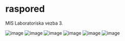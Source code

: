 # raspored

MIS 
Laboratoriska vezba 3.

![image](https://github.com/Nasteskii/MIS-lab3/assets/86986540/78103675-ad42-4baf-9b6f-1111980cb7a9)
![image](https://github.com/Nasteskii/MIS-lab3/assets/86986540/7577acc7-748b-479b-bb9a-d81163996b79)
![image](https://github.com/Nasteskii/MIS-lab3/assets/86986540/90ae6e77-a1d1-4daf-8446-7d83de7ef52d)
![image](https://github.com/Nasteskii/MIS-lab3/assets/86986540/4757f862-1364-424f-ad64-f3aab94b0824)
![image](https://github.com/Nasteskii/MIS-lab3/assets/86986540/bfe4364c-c915-4ff9-b9b2-89aa491d6f99)
![image](https://github.com/Nasteskii/MIS-lab3/assets/86986540/af3fab7b-87a1-4ed3-b55a-f607cd2eb0fc)
